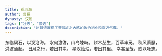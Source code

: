 ```yaml
---
title: 观沧海
author: 曹操
dynasty: 汉朝
tags: ["壮志", "豪迈"]
description: "这首诗展现了曹操雄才大略的政治抱负和豪迈气概。"
---
```


东临碣石，以观沧海。
水何澹澹，山岛竦峙。
树木丛生，百草丰茂。
秋风萧瑟，洪波涌起。
日月之行，若出其中。
星汉灿烂，若出其里。
幸甚至哉，歌以咏志。
